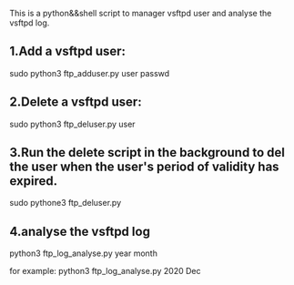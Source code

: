 
This is a python&&shell script to manager vsftpd user and analyse the vsftpd log.

## 1.Add a vsftpd user:
sudo python3 ftp_adduser.py  user passwd

## 2.Delete a vsftpd user:
sudo python3 ftp_deluser.py user

## 3.Run the delete script in the background to del the user when the user's period of validity has expired.
sudo pythone3 ftp_deluser.py

## 4.analyse the vsftpd log
python3 ftp_log_analyse.py year month

for example:
python3 ftp_log_analyse.py 2020 Dec


